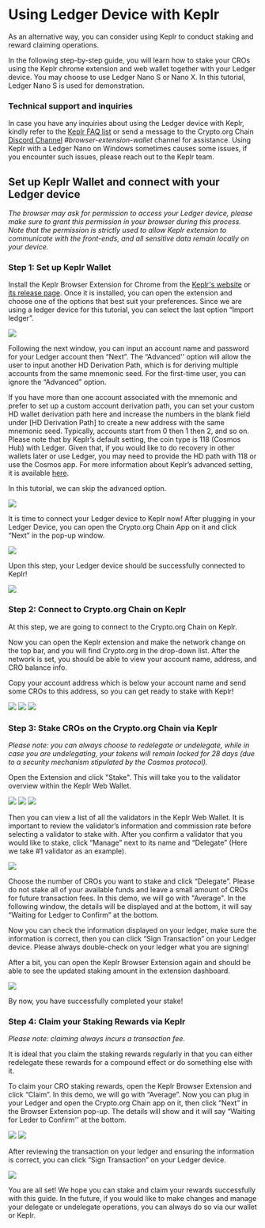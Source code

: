 # Using Ledger Device with Keplr

As an alternative way, you can consider using Keplr to conduct staking and reward claiming operations.

In the following step-by-step guide, you will learn how to stake your CROs using the Keplr chrome extension and web wallet together with your Ledger device. You may choose to use Ledger Nano S or Nano X. In this tutorial, Ledger Nano S is used for demonstration.

### Technical support and inquiries

In case you have any inquiries about using the Ledger device with Keplr, kindly refer to the [Keplr FAQ list](https://faq.keplr.app/) or send a message to the Crypto.org Chain [Discord Channel](https://discord.com/invite/pahqHz26q4) _#browser-extension-wallet_ channel for assistance. Using Keplr with a Ledger Nano on Windows sometimes causes some issues, if you encounter such issues, please reach out to the Keplr team.

## Set up Keplr Wallet and connect with your Ledger device

_The browser may ask for permission to access your Ledger device, please make sure to grant this permission in your browser during this process. Note that the permission is strictly used to allow Keplr extension to communicate with the front-ends, and all sensitive data remain locally on your device._

### Step 1: Set up Keplr Wallet

Install the Keplr Browser Extension for Chrome from the [Keplr's website](https://www.keplr.app/) or [its release page](https://github.com/chainapsis/keplr-extension/releases). Once it is installed, you can open the extension and choose one of the options that best suit your preferences. Since we are using a ledger device for this tutorial, you can select the last option “Import ledger”.

![](assets/keplr\_wallet/s1-1.png)

Following the next window, you can input an account name and password for your Ledger account then “Next”. The “Advanced'' option will allow the user to input another HD Derivation Path, which is for deriving multiple accounts from the same mnemonic seed. For the first-time user, you can ignore the “Advanced” option.

If you have more than one account associated with the mnemonic and prefer to set up a custom account derivation path, you can set your custom HD wallet derivation path here and increase the numbers in the blank field under \[HD Derivation Path] to create a new address with the same mnemonic seed. Typically, accounts start from 0 then 1 then 2, and so on. Please note that by Keplr’s default setting, the coin type is 118 (Cosmos Hub) with Ledger. Given that, if you would like to do recovery in other wallets later or use Ledger, you may need to provide the HD path with 118 or use the Cosmos app. For more information about Keplr’s advanced setting, it is available [here](https://faq.keplr.app/).

In this tutorial, we can skip the advanced option.

![](assets/keplr\_wallet/s1-2.png)

It is time to connect your Ledger device to Keplr now! After plugging in your Ledger Device, you can open the Crypto.org Chain App on it and click “Next” in the pop-up window.

![](assets/keplr\_wallet/s1-3.png)

Upon this step, your Ledger device should be successfully connected to Keplr!

![](assets/keplr\_wallet/s1-4.png)

### Step 2: Connect to Crypto.org Chain on Keplr

At this step, we are going to connect to the Crypto.org Chain on Keplr.

Now you can open the Keplr extension and make the network change on the top bar, and you will find Crypto.org in the drop-down list. After the network is set, you should be able to view your account name, address, and CRO balance info.

Copy your account address which is below your account name and send some CROs to this address, so you can get ready to stake with Keplr!

![](assets/keplr\_wallet/s2-1.png) ![](assets/keplr\_wallet/s2-2.png) ![](assets/keplr\_wallet/s2-3.png)

### Step 3: Stake CROs on the Crypto.org Chain via Keplr

_Please note: you can always choose to redelegate or undelegate, while in case you are undelegating, your tokens will remain locked for 28 days (due to a security mechanism stipulated by the Cosmos protocol)._

Open the Extension and click "Stake". This will take you to the validator overview within the Keplr Web Wallet.

![](assets/keplr\_wallet/s3-1.png) ![](assets/keplr\_wallet/s3-2.png) ![](assets/keplr\_wallet/s3-3.png)

Then you can view a list of all the validators in the Keplr Web Wallet. It is important to review the validator’s information and commission rate before selecting a validator to stake with. After you confirm a validator that you would like to stake, click “Manage” next to its name and “Delegate” (Here we take #1 validator as an example).

![](assets/keplr\_wallet/s3-4.png)

Choose the number of CROs you want to stake and click “Delegate”. Please do not stake all of your available funds and leave a small amount of CROs for future transaction fees. In this demo, we will go with "Average". In the following window, the details will be displayed and at the bottom, it will say “Waiting for Ledger to Confirm” at the bottom.

Now you can check the information displayed on your ledger, make sure the information is correct, then you can click “Sign Transaction” on your Ledger device. Please always double-check on your ledger what you are signing!

After a bit, you can open the Keplr Browser Extension again and should be able to see the updated staking amount in the extension dashboard.

![](assets/keplr\_wallet/s3-5.png)

By now, you have successfully completed your stake!

### Step 4: Claim your Staking Rewards via Keplr

_Please note: claiming always incurs a transaction fee._

It is ideal that you claim the staking rewards regularly in that you can either redelegate these rewards for a compound effect or do something else with it.

To claim your CRO staking rewards, open the Keplr Browser Extension and click “Claim”. In this demo, we will go with “Average”. Now you can plug in your Ledger and open the Crypto.org Chain app on it, then click “Next” in the Browser Extension pop-up. The details will show and it will say “Waiting for Leder to Confirm'' at the bottom.

![](assets/keplr\_wallet/s4-1.png) ![](assets/keplr\_wallet/s4-2.png)

After reviewing the transaction on your ledger and ensuring the information is correct, you can click “Sign Transaction” on your Ledger device.

![](assets/keplr\_wallet/s4-3.png)

You are all set! We hope you can stake and claim your rewards successfully with this guide. In the future, if you would like to make changes and manage your delegate or undelegate operations, you can always do so via our wallet or Keplr.
